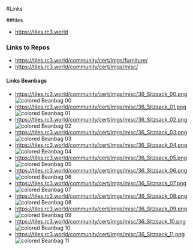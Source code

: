 #Links

##tiles

* https://tiles.rc3.world

### Links to Repos
* https://tiles.rc3.world/community/cert/imgs/furniture/
* https://tiles.rc3.world/community/cert/imgs/misc/

#### Links Beanbags
* https://tiles.rc3.world/community/cert/imgs/misc/36_Sitzsack_00.png ![colored Beanbag 00](https://tiles.rc3.world/community/cert/imgs/misc/36_Sitzsack_00.png "colored beanbag")
* https://tiles.rc3.world/community/cert/imgs/misc/36_Sitzsack_01.png ![colored Beanbag 01](https://tiles.rc3.world/community/cert/imgs/misc/36_Sitzsack_01.png "colored beanbag")
* https://tiles.rc3.world/community/cert/imgs/misc/36_Sitzsack_02.png ![colored Beanbag 02](https://tiles.rc3.world/community/cert/imgs/misc/36_Sitzsack_02.png "colored beanbag")
* https://tiles.rc3.world/community/cert/imgs/misc/36_Sitzsack_03.png ![colored Beanbag 03](https://tiles.rc3.world/community/cert/imgs/misc/36_Sitzsack_03.png "colored beanbag")
* https://tiles.rc3.world/community/cert/imgs/misc/36_Sitzsack_04.png ![colored Beanbag 04](https://tiles.rc3.world/community/cert/imgs/misc/36_Sitzsack_04.png "colored beanbag")
* https://tiles.rc3.world/community/cert/imgs/misc/36_Sitzsack_05.png ![colored Beanbag 05](https://tiles.rc3.world/community/cert/imgs/misc/36_Sitzsack_05.png "colored beanbag")
* https://tiles.rc3.world/community/cert/imgs/misc/36_Sitzsack_06.png ![colored Beanbag 06](https://tiles.rc3.world/community/cert/imgs/misc/36_Sitzsack_06.png "colored beanbag")
* https://tiles.rc3.world/community/cert/imgs/misc/36_Sitzsack_07.png ![colored Beanbag 07](https://tiles.rc3.world/community/cert/imgs/misc/36_Sitzsack_07.png "colored beanbag")
* https://tiles.rc3.world/community/cert/imgs/misc/36_Sitzsack_08.png ![colored Beanbag 08](https://tiles.rc3.world/community/cert/imgs/misc/36_Sitzsack_08.png "colored beanbag")
* https://tiles.rc3.world/community/cert/imgs/misc/36_Sitzsack_09.png ![colored Beanbag 09](https://tiles.rc3.world/community/cert/imgs/misc/36_Sitzsack_09.png "colored beanbag")
* https://tiles.rc3.world/community/cert/imgs/misc/36_Sitzsack_10.png ![colored Beanbag 10](https://tiles.rc3.world/community/cert/imgs/misc/36_Sitzsack_10.png "colored beanbag")
* https://tiles.rc3.world/community/cert/imgs/misc/36_Sitzsack_11.png ![colored Beanbag 11](https://tiles.rc3.world/community/cert/imgs/misc/36_Sitzsack_11.png "colored beanbag")

